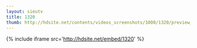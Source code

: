 ```yaml
---
layout: sieutv
title: 1320
thumb: http://hdsite.net/contents/videos_screenshots/1000/1320/preview_360p.mp4.jpg
---
```

{% include iframe src='http://hdsite.net/embed/1320' %}
 

